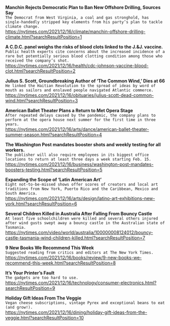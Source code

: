 **Manchin Rejects Democratic Plan to Ban New Offshore Drilling, Sources Say**\
`The Democrat from West Virginia, a coal and gas stronghold, has single-handedly stripped key elements from his party’s plan to tackle climate change.`\
https://nytimes.com/2021/12/16/climate/manchin-offshore-drilling-climate.html?searchResultPosition=1

**A C.D.C. panel weighs the risks of blood clots linked to the J.&J. vaccine.**\
`Public health experts cite concerns about the increased incidence of a rare but potentially serious blood clotting condition among those who received the company’s shot.`\
https://nytimes.com/2021/12/16/health/cdc-johnson-vaccine-blood-clot.html?searchResultPosition=2

**Julius S. Scott, Groundbreaking Author of ‘The Common Wind,’ Dies at 66**\
`He linked the Haitian Revolution to the spread of ideas by word of mouth as sailors and enslaved people navigated Atlantic commerce.`\
https://nytimes.com/2021/12/16/obituaries/julius-scott-dead-common-wind.html?searchResultPosition=3

**American Ballet Theater Plans a Return to Met Opera Stage**\
`After repeated delays caused by the pandemic, the company plans to perform at the opera house next summer for the first time in three years.`\
https://nytimes.com/2021/12/16/arts/dance/american-ballet-theater-summer-season.html?searchResultPosition=4

**The Washington Post mandates booster shots and weekly testing for all workers.**\
`The publisher will also require employees in its biggest office locations to return at least three days a week starting Feb. 15.`\
https://nytimes.com/2021/12/16/business/washington-post-mandates-boosters-testing.html?searchResultPosition=5

**Expanding the Scope of ‘Latin American Art’**\
`Eight not-to-be-missed shows offer scores of creators and local art traditions from New York, Puerto Rico and the Caribbean, Mexico and South America.`\
https://nytimes.com/2021/12/16/arts/design/latino-art-exhibitions-new-york.html?searchResultPosition=6

**Several Children Killed in Australia After Falling From Bouncy Castle**\
`At least five schoolchildren were killed and several others injured after wind gusts swept away a bouncy castle in the Australian state of Tasmania.`\
https://nytimes.com/video/world/australia/100000008124012/bouncy-castle-tasmania-wind-children-killed.html?searchResultPosition=7

**9 New Books We Recommend This Week**\
`Suggested reading from critics and editors at The New York Times.`\
https://nytimes.com/2021/12/16/books/review/9-new-books-we-recommend-this-week.html?searchResultPosition=8

**It’s Your Printer’s Fault**\
`The gadgets are too hard to use.`\
https://nytimes.com/2021/12/16/technology/consumer-electronics.html?searchResultPosition=9

**Holiday Gift Ideas From The Veggie**\
`Vegan cheese subscriptions, vintage Pyrex and exceptional beans to eat (and grow!).`\
https://nytimes.com/2021/12/16/dining/holiday-gift-ideas-from-the-veggie.html?searchResultPosition=10

